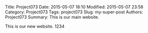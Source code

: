 Title: Project073
Date: 2015-05-07 18:10
Modified: 2015-05-07 23:58
Category: Project073
Tags: project073
Slug: my-super-post
Authors: Project073
Summary: This is our main website.

This is our new website. 1234
